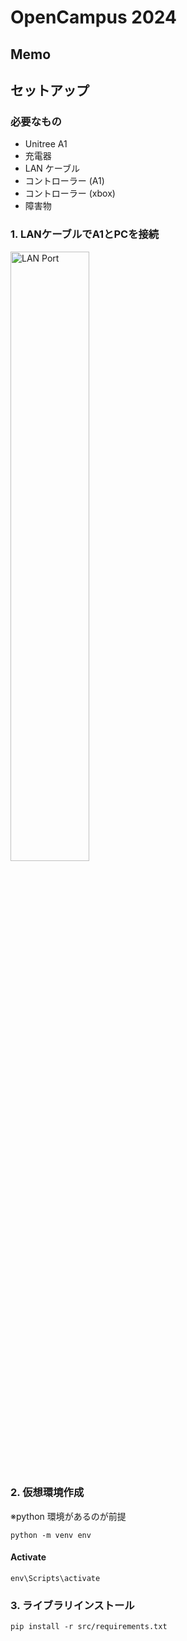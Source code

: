# OpenCampus 2024

## Memo



## セットアップ

### 必要なもの
- Unitree A1
- 充電器
- LAN ケーブル
- コントローラー (A1)
- コントローラー (xbox)
- 障害物

### 1. LANケーブルでA1とPCを接続

<img src="C:\Users\hayas\Desktop\OpenCumpus2024\img\LAN_port.svg" alt="LAN Port" style="width:50%;">

### 2. 仮想環境作成
※python 環境があるのが前提
```
python -m venv env
```
#### Activate
```
env\Scripts\activate
```

### 3. ライブラリインストール
```
pip install -r src/requirements.txt
```